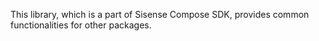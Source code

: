 This library, which is a part of Sisense Compose SDK, provides common functionalities for other packages.
